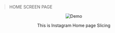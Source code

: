 > HOME SCREEN PAGE

<p align="center">
  <img src="./preview/homeScreen.gif" alt="Demo">
</p>
<p align="center">
    This is Instagram Home page Slicing
</p>
